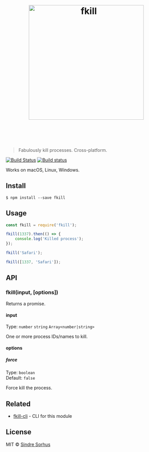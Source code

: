 <h1 align="center">
	<br>
	<img width="360" src="https://rawgit.com/sindresorhus/fkill/master/media/logo.svg" alt="fkill">
	<br>
	<br>
	<br>
</h1>

> Fabulously kill processes. Cross-platform.

[![Build Status](https://travis-ci.org/sindresorhus/fkill.svg?branch=master)](https://travis-ci.org/sindresorhus/fkill) [![Build status](https://ci.appveyor.com/api/projects/status/a8aqswbd578qj09i/branch/master?svg=true)](https://ci.appveyor.com/project/sindresorhus/fkill/branch/master)

Works on macOS, Linux, Windows.


## Install

```
$ npm install --save fkill
```


## Usage

```js
const fkill = require('fkill');

fkill(1337).then(() => {
	console.log('Killed process');
});

fkill('Safari');

fkill([1337, 'Safari']);
```


## API

### fkill(input, [options])

Returns a promise.

#### input

Type: `number` `string` `Array<number|string>`

One or more process IDs/names to kill.

#### options

##### force

Type: `boolean`<br>
Default: `false`

Force kill the process.


## Related

- [fkill-cli](https://github.com/sindresorhus/fkill-cli) - CLI for this module


## License

MIT © [Sindre Sorhus](https://sindresorhus.com)
